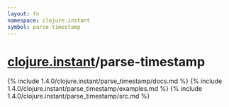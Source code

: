 ```yaml
---
layout: fn
namespace: clojure.instant
symbol: parse-timestamp
---
```


# [clojure.instant](../)/parse-timestamp

{% include 1.4.0/clojure.instant/parse_timestamp/docs.md %}
{% include 1.4.0/clojure.instant/parse_timestamp/examples.md %}
{% include 1.4.0/clojure.instant/parse_timestamp/src.md %}

